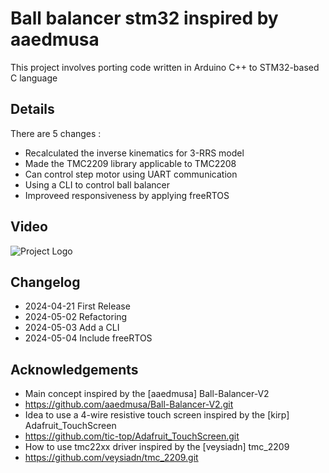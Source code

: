 # Ball balancer stm32 inspired by aaedmusa

This project involves porting code written in Arduino C++ to STM32-based C language

## Details
There are 5 changes : 
 - Recalculated the inverse kinematics for 3-RRS model
 - Made the TMC2209 library applicable to TMC2208
 - Can control step motor using UART communication
 - Using a CLI to control ball balancer
 - Improveed responsiveness by applying freeRTOS

## Video
![Project Logo](ball-balancer-test.gif)

## Changelog
- 2024-04-21 First Release
- 2024-05-02 Refactoring
- 2024-05-03 Add a CLI
- 2024-05-04 Include freeRTOS

## Acknowledgements
- Main concept inspired by the [aaedmusa] Ball-Balancer-V2
- https://github.com/aaedmusa/Ball-Balancer-V2.git
- Idea to use a 4-wire resistive touch screen inspired by the [kirp] Adafruit_TouchScreen
- https://github.com/tic-top/Adafruit_TouchScreen.git
- How to use tmc22xx driver inspired by the [veysiadn] tmc_2209
- https://github.com/veysiadn/tmc_2209.git
